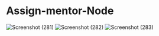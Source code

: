# Assign-mentor-Node



![Screenshot (281)](https://github.com/Saravanakumar1802/Assign-mentor-Node/assets/106732392/c1fef724-1b62-4a95-97fd-9c2f1ce23b5e)
![Screenshot (282)](https://github.com/Saravanakumar1802/Assign-mentor-Node/assets/106732392/295e1f48-8564-468e-b877-e49d9d6d4462)
![Screenshot (283)](https://github.com/Saravanakumar1802/Assign-mentor-Node/assets/106732392/f866a9b3-acf5-454b-81c7-421a60fe0806)

